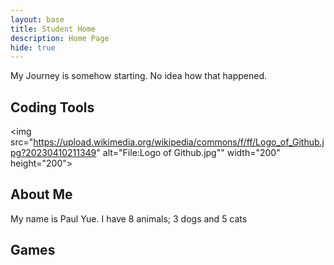 ```yaml
---
layout: base
title: Student Home 
description: Home Page
hide: true
---
```


My Journey is somehow starting. No idea how that happened.

## Coding Tools

<img src="https://upload.wikimedia.org/wikipedia/commons/f/ff/Logo_of_Github.jpg?20230410211349" alt="File:Logo of Github.jpg"" width="200" height="200">
</img>


## About Me
My name is Paul Yue.
I have 8 animals; 3 dogs and 5 cats

## Games

